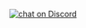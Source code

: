 <p>    
    <a href="https://discord.com/invite/3b4PRyGSsQ">
        <img alt="chat on Discord" src="https://img.shields.io/discord/1188480869825007626?logo=discord">
    </a>
</p>